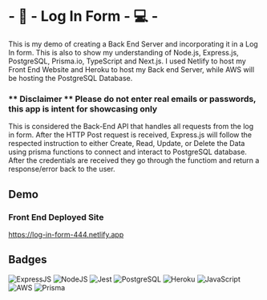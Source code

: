# - 📑 - Log In Form - 💻 -

This is my demo of creating a Back End Server and incorporating it in a Log In form. This is also to show my understanding of
Node.js, Express.js, PostgreSQL, Prisma.io, TypeScript and Next.js. I used Netlify to host my Front End Website and Heroku to host my Back end Server, while AWS will be hosting the PostgreSQL Database. 

### ** Disclaimer ** Please do not enter real emails or passwords, this app is intent for showcasing only

This is considered the Back-End API that handles all requests from the log in form. After the HTTP Post request is received, Express.js will follow the respected instruction to either Create, Read, Update, or Delete the Data using prisma functions to connect and interact to PostgreSQL database. After the credentials are received they go through the functiom and return a response/error back to the user.

## Demo

### Front End Deployed Site
https://log-in-form-444.netlify.app


## Badges

![ExpressJS](https://img.shields.io/badge/Express.js-404D59?style=for-the-badge)
![NodeJS](https://img.shields.io/badge/Node.js-43853D?style=for-the-badge&logo=node.js&logoColor=white)
![Jest](https://img.shields.io/badge/-jest-%23C21325?style=for-the-badge&logo=jest&logoColor=white)
![PostgreSQL](https://img.shields.io/badge/PostgreSQL-316192?style=for-the-badge&logo=postgresql&logoColor=white)
![Heroku](https://img.shields.io/badge/Heroku-430098?style=for-the-badge&logo=heroku&logoColor=white)
![JavaScript](https://img.shields.io/badge/JavaScript-F7DF1E?style=for-the-badge&logo=javascript&logoColor=black)
![AWS](https://img.shields.io/badge/Amazon_AWS-232F3E?style=for-the-badge&logo=amazon-aws&logoColor=white)
![Prisma](https://img.shields.io/badge/Prisma-3982CE?style=for-the-badge&logo=Prisma&logoColor=white)